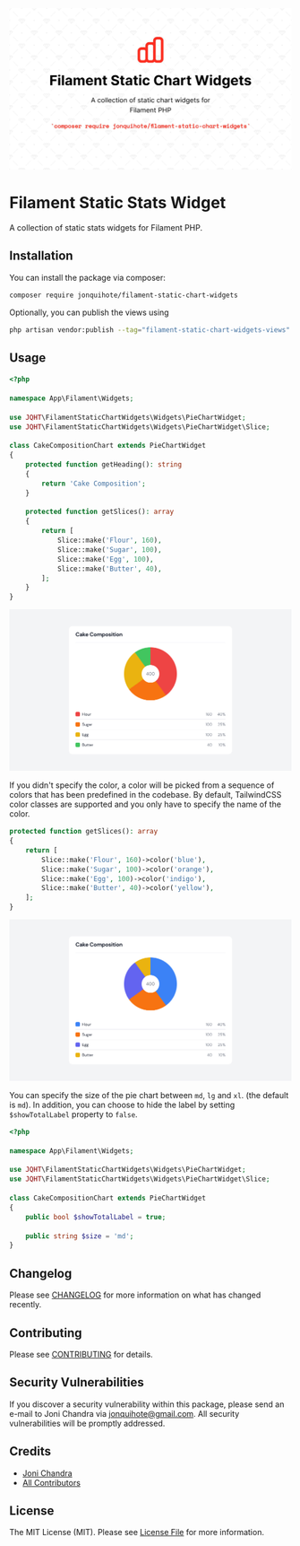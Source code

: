 ![Filament Static Chart Widgets Cover Art](./images/cover.jpg)

# Filament Static Stats Widget

A collection of static stats widgets for Filament PHP.

## Installation

You can install the package via composer:

```bash
composer require jonquihote/filament-static-chart-widgets
```

Optionally, you can publish the views using

```bash
php artisan vendor:publish --tag="filament-static-chart-widgets-views"
```

## Usage

```php
<?php

namespace App\Filament\Widgets;

use JQHT\FilamentStaticChartWidgets\Widgets\PieChartWidget;
use JQHT\FilamentStaticChartWidgets\Widgets\PieChartWidget\Slice;

class CakeCompositionChart extends PieChartWidget
{
    protected function getHeading(): string
    {
        return 'Cake Composition';
    }

    protected function getSlices(): array
    {
        return [
            Slice::make('Flour', 160),
            Slice::make('Sugar', 100),
            Slice::make('Egg', 100),
            Slice::make('Butter', 40),
        ];
    }
}
```

![CakeCompositionChart](./images/screenshot-1.jpg)

If you didn't specify the color, a color will be picked from a sequence of colors that has been predefined in the codebase. By default, TailwindCSS color classes are supported and you only have to specify the name of the color.

```php
protected function getSlices(): array
{
    return [
        Slice::make('Flour', 160)->color('blue'),
        Slice::make('Sugar', 100)->color('orange'),
        Slice::make('Egg', 100)->color('indigo'),
        Slice::make('Butter', 40)->color('yellow'),
    ];
}
```

![CakeCompositionChart](./images/screenshot-2.jpg)

You can specify the size of the pie chart between `md`, `lg` and `xl`. (the default is `md`). In addition, you can choose to hide the label by setting `$showTotalLabel` property to `false`.

```php
<?php

namespace App\Filament\Widgets;

use JQHT\FilamentStaticChartWidgets\Widgets\PieChartWidget;
use JQHT\FilamentStaticChartWidgets\Widgets\PieChartWidget\Slice;

class CakeCompositionChart extends PieChartWidget
{
    public bool $showTotalLabel = true;

    public string $size = 'md';
}
```

## Changelog

Please see [CHANGELOG](CHANGELOG.md) for more information on what has changed recently.

## Contributing

Please see [CONTRIBUTING](CONTRIBUTING.md) for details.

## Security Vulnerabilities

If you discover a security vulnerability within this package, please send an e-mail to Joni Chandra via [jonquihote@gmail.com](mailto:jonquihote@gmail.com). All security vulnerabilities will be promptly addressed.

## Credits

- [Joni Chandra](https://github.com/jonquihote)
- [All Contributors](../../contributors)

## License

The MIT License (MIT). Please see [License File](LICENSE.md) for more information.

